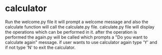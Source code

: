 # calculator
Run the welcome.py file it will prompt a welcome message and also the calculate function will call the calculate.py file.
calculate.py file will display the operations which can be performed in it.
after the operation is performed the again.py will be called which prompts a "Do you want to calculate again" message.
if user wants to use calculator again type 'Y' and if not type 'N' to exit the calculator.
